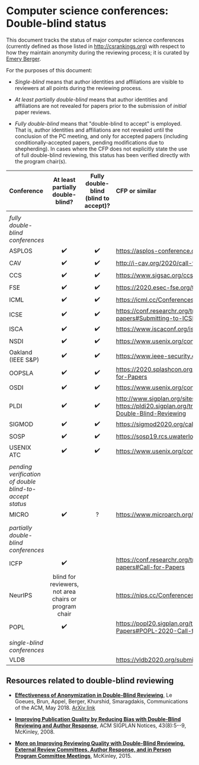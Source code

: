 # Computer science conferences: Double-blind status

This document tracks the status of major computer science conferences
(currently defined as those listed in http://csrankings.org) with
respect to how they maintain anonymity during the reviewing process;
it is curated by [Emery Berger](https://emeryberger.com).

For the purposes of this document:

* _Single-blind_ means that author identities and affiliations are visible
to reviewers at all points during the reviewing process.

* _At least partially double-blind_ means that author identities and
affiliations are not revealed for papers prior to the submission of
_initial_ paper reviews.

* _Fully double-blind_ means that "double-blind to accept" is
employed.  That is, author identities and affiliations are not
revealed until the conclusion of the PC meeting, and only for accepted
papers (including conditionally-accepted papers, pending modifications
due to shepherding). In cases where the CFP does not explicitly state
the use of full double-blind reviewing, this status has been verified directly
with the program chair(s).

| Conference | At least partially double-blind? | Fully double-blind (blind to accept)? | CFP or similar |
| :--        | :--: | :--:                    | :--           |
|            |      |                         |               |
| _fully double-blind conferences_ | 
| ASPLOS     | :heavy_check_mark:     | :heavy_check_mark:      | https://asplos-conference.org/submissions/ |
| CAV        | :heavy_check_mark:     | :heavy_check_mark:      | http://i-cav.org/2020/call-for-papers/ |
| CCS        | :heavy_check_mark:     | :heavy_check_mark:      | https://www.sigsac.org/ccs/CCS2020/call-for-papers.html |
| FSE        | :heavy_check_mark:     | :heavy_check_mark: | https://2020.esec-fse.org/track/fse-2020-papers |
| ICML       | :heavy_check_mark:     | :heavy_check_mark: | https://icml.cc/Conferences/2020/CallForPapers |
| ICSE       | :heavy_check_mark:     | :heavy_check_mark:      | https://conf.researchr.org/track/icse-2020/icse-2020-papers#Submitting-to-ICSE-Q-A |
| ISCA       | :heavy_check_mark:     | :heavy_check_mark: | https://www.iscaconf.org/isca2020/submit/guidelines.html |
| NSDI       | :heavy_check_mark:     | :heavy_check_mark: | https://www.usenix.org/conference/nsdi20/call-for-papers |
| Oakland (IEEE S&P) | :heavy_check_mark: | :heavy_check_mark: | https://www.ieee-security.org/TC/SP2020/cfpapers.html |
| OOPSLA     | :heavy_check_mark:     | :heavy_check_mark:      | https://2020.splashcon.org/track/splash-2020-oopsla#Call-for-Papers |
| OSDI       | :heavy_check_mark:     | :heavy_check_mark: | https://www.usenix.org/conference/osdi20/call-for-papers |
| PLDI       | :heavy_check_mark:     | :heavy_check_mark:      | http://www.sigplan.org/sites/default/files/PracticesofPLDI.pdf, https://pldi20.sigplan.org/track/pldi-2020-papers#FAQ-on-Double-Blind-Reviewing |
| SIGMOD     | :heavy_check_mark:     | :heavy_check_mark: | https://sigmod2020.org/calls_papers_sigmod_research.shtml |
| SOSP       | :heavy_check_mark:     | :heavy_check_mark:      | https://sosp19.rcs.uwaterloo.ca/cfp.html |
| USENIX ATC | :heavy_check_mark:     | :heavy_check_mark: | https://www.usenix.org/conference/atc20/call-for-papers |
|            |      |                   |                                                         |
| _pending verification of double blind-to-accept status_ | | | |
| MICRO      | :heavy_check_mark:     | ? | https://www.microarch.org/micro52/submit/guidelines.html |
|            |      |                   |                                                         |
| _partially double-blind conferences_ | | | |
| ICFP       | :heavy_check_mark: |  | https://conf.researchr.org/track/icfp-2020/icfp-2020-papers#Call-for-Papers |
| NeurIPS    | blind for reviewers, not area chairs or program chair | | https://nips.cc/Conferences/2019/CallForPapers |
| POPL       | :heavy_check_mark: |  | https://popl20.sigplan.org/track/POPL-2020-Research-Papers#POPL-2020-Call-for-Papers |
|            |      |                   |                                                         |
| _single-blind conferences_ | | | |
| VLDB       |      |                         | https://vldb2020.org/submission-guidelines.html |

## Resources related to double-blind reviewing

* [**Effectiveness of Anonymization in Double-Blind Reviewing**](https://dl.acm.org/doi/10.1145/3208157), Le Goeues, Brun, Appel, Berger, Khurshid, Smaragdakis, Communications of the ACM, May 2018. [ArXiv link](https://arxiv.org/abs/1709.01609)

* [**Improving Publication Quality by Reducing Bias with Double-Blind Reviewing and Author Response**](http://www.cs.utexas.edu/users/mckinley/papers/blind-2008.pdf), ACM SIGPLAN Notices, 43(8):5--9, McKinley, 2008.

* [**More on Improving Reviewing Quality with Double-Blind Reviewing, External Review Committees, Author Response, and in Person Program Committee Meetings**](http://www.cs.utexas.edu/users/mckinley/notes/blind.html), McKinley, 2015.
